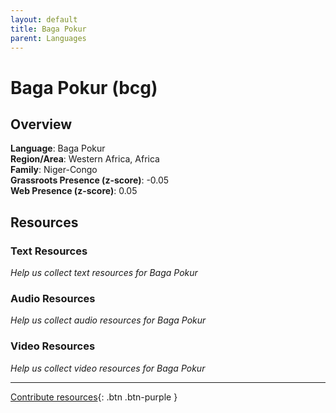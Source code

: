 ```yaml
---
layout: default
title: Baga Pokur
parent: Languages
---
```


# Baga Pokur (bcg)

## Overview

**Language**: Baga Pokur  
**Region/Area**: Western Africa, Africa  
**Family**: Niger-Congo  
**Grassroots Presence (z-score)**: -0.05  
**Web Presence (z-score)**: 0.05  

## Resources

### Text Resources
*Help us collect text resources for Baga Pokur*

### Audio Resources
*Help us collect audio resources for Baga Pokur*

### Video Resources
*Help us collect video resources for Baga Pokur*

---

[Contribute resources](https://forms.office.com/e/1SfLJx3u1r){: .btn .btn-purple }
